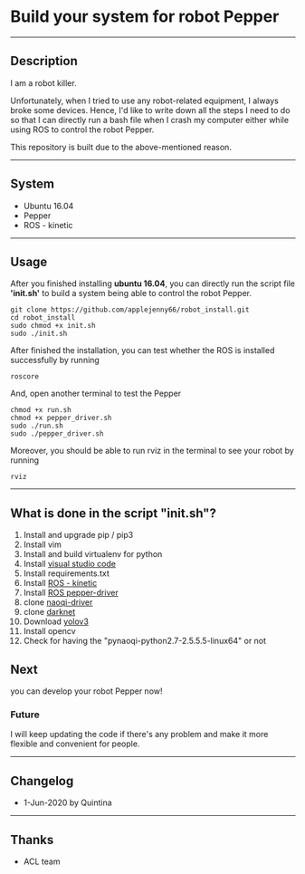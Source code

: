 # Build your system for robot Pepper

----
## Description
I am a robot killer. 

Unfortunately, when I tried to use any robot-related equipment, I always broke some devices. Hence, I'd like to write down all the steps I need to do so that I can directly run a bash file when I crash my computer either while using ROS to control the robot Pepper.

This repository is built due to the above-mentioned reason.

----
## System
* Ubuntu 16.04
* Pepper
* ROS - kinetic

----
## Usage
After you finished installing **ubuntu 16.04**, you can directly run the script file **'init.sh'** to build a system being able to control the robot Pepper. 
    
    git clone https://github.com/applejenny66/robot_install.git
    cd robot_install
    sudo chmod +x init.sh
    sudo ./init.sh

After finished the installation, you can test whether the ROS is installed successfully by running
    
    roscore

And, open another terminal to test the Pepper

    chmod +x run.sh
    chmod +x pepper_driver.sh
    sudo ./run.sh
    sudo ./pepper_driver.sh

Moreover, you should be able to run rviz in the terminal to see your robot by running

    rviz


----
## What is done in the script "init.sh"?
1. Install and upgrade pip / pip3
2. Install vim
3. Install and build virtualenv for python
4. Install [visual studio code](https://packages.microsoft.com/repos/vscode)
5. Install requirements.txt
6. Install [ROS - kinetic](http://wiki.ros.org/kinetic/Installation/Ubuntu)
7. Install [ROS pepper-driver](http://wiki.ros.org/pepper/Tutorial_kinetic)
8. clone [naoqi-driver](https://github.com/ros-naoqi/naoqi_driver.git)
9. clone [darknet](https://github.com/pjreddie/darknet)
10. Download [yolov3](https://pjreddie.com/darknet/yolo/)
11. Install opencv
12. Check for having the "pynaoqi-python2.7-2.5.5.5-linux64" or not

## Next
you can develop your robot Pepper now!

### Future
I will keep updating the code if there's any problem and make it more flexible and convenient for people.

----
## Changelog
* 1-Jun-2020 by Quintina

----
## Thanks
* ACL team
